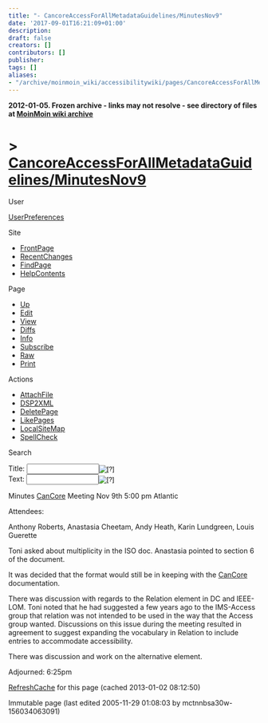 ```yaml
---
title: "- CancoreAccessForAllMetadataGuidelines/MinutesNov9"
date: '2017-09-01T16:21:09+01:00'
description: 
draft: false
creators: []
contributors: []
publisher: 
tags: []
aliases:
- "/archive/moinmoin_wiki/accessibilitywiki/pages/CancoreAccessForAllMetadataGuidelines_2fMinutesNov9.html"
---
```


**2012-01-05. Frozen archive - links may not resolve - see directory of files at [MoinMoin wiki archive](/moinmoin-wiki-archive/)**

# > [CancoreAccessForAllMetadataGuidelines/MinutesNov9](http://dublincore.org/accessibilitywiki/CancoreAccessForAllMetadataGuidelines_2fMinutesNov9?action=fullsearch&value=%2FMinutesNov9&literal=1&case=1&context=40 "Click here to do a full-text search for this title")

User

 [UserPreferences](http://dublincore.org/accessibilitywiki/UserPreferences)
  

Site

- [FrontPage](http://dublincore.org/accessibilitywiki/FrontPage)
- [RecentChanges](http://dublincore.org/accessibilitywiki/RecentChanges)
- [FindPage](http://dublincore.org/accessibilitywiki/FindPage)
- [HelpContents](http://dublincore.org/accessibilitywiki/HelpContents)

Page

- [Up](http://dublincore.org/accessibilitywiki/CancoreAccessForAllMetadataGuidelines "Up")
- [Edit](http://dublincore.org/accessibilitywiki/CancoreAccessForAllMetadataGuidelines_2fMinutesNov9?action=edit "Edit")
- [View](http://dublincore.org/accessibilitywiki/CancoreAccessForAllMetadataGuidelines_2fMinutesNov9 "View")
- [Diffs](http://dublincore.org/accessibilitywiki/CancoreAccessForAllMetadataGuidelines_2fMinutesNov9?action=diff "Diffs")
- [Info](http://dublincore.org/accessibilitywiki/CancoreAccessForAllMetadataGuidelines_2fMinutesNov9?action=info "Info")
- [Subscribe](http://dublincore.org/accessibilitywiki/CancoreAccessForAllMetadataGuidelines_2fMinutesNov9?action=subscribe "Subscribe")
- [Raw](http://dublincore.org/accessibilitywiki/CancoreAccessForAllMetadataGuidelines_2fMinutesNov9?action=raw "Raw")
- [Print](http://dublincore.org/accessibilitywiki/CancoreAccessForAllMetadataGuidelines_2fMinutesNov9?action=print "Print")

Actions

- [AttachFile](http://dublincore.org/accessibilitywiki/CancoreAccessForAllMetadataGuidelines_2fMinutesNov9?action=AttachFile)
- [DSP2XML](http://dublincore.org/accessibilitywiki/CancoreAccessForAllMetadataGuidelines_2fMinutesNov9?action=DSP2XML)
- [DeletePage](http://dublincore.org/accessibilitywiki/CancoreAccessForAllMetadataGuidelines_2fMinutesNov9?action=DeletePage)
- [LikePages](http://dublincore.org/accessibilitywiki/CancoreAccessForAllMetadataGuidelines_2fMinutesNov9?action=LikePages)
- [LocalSiteMap](http://dublincore.org/accessibilitywiki/CancoreAccessForAllMetadataGuidelines_2fMinutesNov9?action=LocalSiteMap)
- [SpellCheck](http://dublincore.org/accessibilitywiki/CancoreAccessForAllMetadataGuidelines_2fMinutesNov9?action=SpellCheck)

Search

<form method="POST" action="/accessibilitywiki/CancoreAccessForAllMetadataGuidelines_2fMinutesNov9">
<p>
<input name="action" value="inlinesearch" type="hidden">
<input name="context" value="40" type="hidden">
Title: <input name="text_title" size="15" maxlength="50" type="text"><input src="CancoreAccessForAllMetadataGuidelines_2fMinutesNov9_files/moin-search.png" name="button_title" alt="[?]" type="image"><br>Text: <input name="text_full" size="15" maxlength="50" type="text"><input src="CancoreAccessForAllMetadataGuidelines_2fMinutesNov9_files/moin-search.png" name="button_full" alt="[?]" type="image">
</p>
</form>

Minutes [CanCore](http://dublincore.org/accessibilitywiki/CanCore) Meeting Nov 9th 5:00 pm Atlantic 

Attendees:

Anthony Roberts, Anastasia Cheetam, Andy Heath, Karin Lundgreen, Louis Guerette

Toni asked about multiplicity in the ISO doc. Anastasia pointed to section 6 of the document.

It was decided that the format would still be in keeping with the [CanCore](http://dublincore.org/accessibilitywiki/CanCore) documentation.

There was discussion with regards to the Relation element in DC and IEEE-LOM. Toni noted that he had suggested a few years ago to the IMS-Access group that relation was not intended to be used in the way that the Access group wanted. Discussions on this issue during the meeting resulted in agreement to suggest expanding the vocabulary in Relation to include entries to accommodate accessibility.

There was discussion and work on the alternative element.

Adjourned: 6:25pm

 [RefreshCache](http://dublincore.org/accessibilitywiki/CancoreAccessForAllMetadataGuidelines_2fMinutesNov9?action=refresh&arena=Page.py&key=CancoreAccessForAllMetadataGuidelines_2fMinutesNov9.text_html) for this page (cached 2013-01-02 08:12:50)  

Immutable page (last edited 2005-11-29 01:08:03 by mctnnbsa30w-156034063091)

